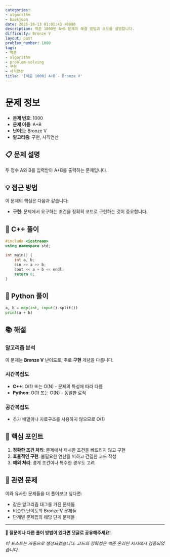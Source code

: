 ```yaml
---
categories:
- algorithm
- baekjoon
date: 2025-10-13 01:01:43 +0900
description: 백준 1000번 A+B 문제의 해결 방법과 코드를 설명합니다.
difficulty: Bronze V
layout: post
problem_number: 1000
tags:
- 백준
- algorithm
- problem-solving
- 구현
- 사칙연산
title: '[백준 1000] A+B - Bronze V'
---
```


# 문제 정보

- **문제 번호**: 1000
- **문제 이름**: A+B
- **난이도**: Bronze V
- **알고리즘**: 구현, 사칙연산

## 📋 문제 설명

두 정수 A와 B를 입력받아 A+B를 출력하는 문제입니다.

## 💡 접근 방법

이 문제의 핵심은 다음과 같습니다:

- **구현**: 문제에서 요구하는 조건을 정확히 코드로 구현하는 것이 중요합니다.


## 🔧 C++ 풀이

```cpp
#include <iostream>
using namespace std;

int main() {
    int a, b;
    cin >> a >> b;
    cout << a + b << endl;
    return 0;
}
```

## 🐍 Python 풀이

```python
a, b = map(int, input().split())
print(a + b)
```

## 📚 해설

### 알고리즘 분석

이 문제는 **Bronze V** 난이도로, 주로 **구현** 개념을 다룹니다.

### 시간복잡도
- **C++**: O(1) 또는 O(N) - 문제의 특성에 따라 다름
- **Python**: O(1) 또는 O(N) - 동일한 로직

### 공간복잡도
- 추가 배열이나 자료구조를 사용하지 않으므로 O(1)

## 🎯 핵심 포인트

1. **정확한 조건 처리**: 문제에서 제시한 조건을 빠뜨리지 않고 구현
2. **효율적인 구현**: 불필요한 연산을 피하고 간결한 코드 작성
3. **예외 처리**: 경계 조건이나 특수한 경우도 고려

## 🔗 관련 문제

이와 유사한 문제들을 더 풀어보고 싶다면:

- 같은 알고리즘 태그를 가진 문제들
- 비슷한 난이도의 Bronze V 문제들
- 단계별 문제집의 해당 단계 문제들

---

**💬 질문이나 다른 풀이 방법이 있다면 댓글로 공유해주세요!**

*이 포스트는 자동으로 생성되었습니다. 코드의 정확성은 백준 온라인 저지에서 검증되었습니다.*
